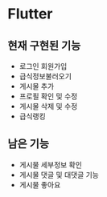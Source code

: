 # Flutter

## 현재 구현된 기능
- 로그인 회원가입
- 급식정보불러오기
- 게시물 추가
- 프로필 확인 및 수정
- 게시물 삭제 및 수정
- 급식랭킹

## 남은 기능
- 게시물 세부정보 확인
- 게시물 댓글 및 대댓글 기능
- 게시물 좋아요
